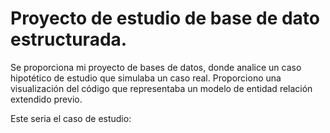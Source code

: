 # Proyecto de estudio de base de dato estructurada.

Se proporciona mi proyecto de bases de datos, donde analice un caso hipotético de estudio que simulaba un caso real. Proporciono una visualización del código que representaba un modelo de entidad relación extendido previo.

Este seria el caso de estudio:

<proximamente>
